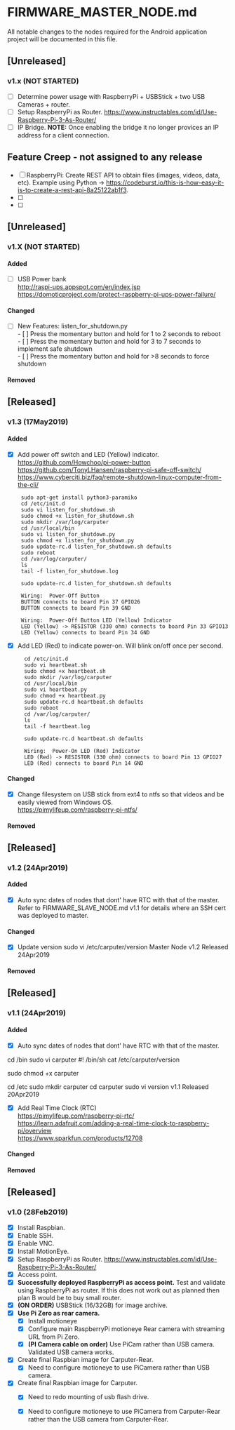 # FIRMWARE_MASTER_NODE.md
All notable changes to the nodes required for the Android application project will be documented in this file.


## [Unreleased]
### v1.x  (NOT STARTED)
- [ ]  Determine power usage with RaspberryPi + USBStick + two USB Cameras + router.
- [ ]  Setup RaspberryPi as Router.  https://www.instructables.com/id/Use-Raspberry-Pi-3-As-Router/
  - [ ]  IP Bridge.  **NOTE:**  Once enabling the bridge it no longer provices an IP address for a client connection.
##  Feature Creep - not assigned to any release
- [ ]  RaspberryPi:  Create REST API to obtain files (images, videos, data, etc).  Example using Python -> https://codeburst.io/this-is-how-easy-it-is-to-create-a-rest-api-8a25122ab1f3.
- [ ]
- [ ]

## [Unreleased]
### v1.X (NOT STARTED)
#### Added
- [ ] USB Power bank  
    http://raspi-ups.appspot.com/en/index.jsp  
    https://domoticproject.com/protect-raspberry-pi-ups-power-failure/  
#### Changed
- [ ] New Features:  listen_for_shutdown.py  
        - [ ] Press the momentary button and hold for 1 to 2 seconds to reboot  
        - [ ] Press the momentary button and hold for 3 to 7 seconds to implement safe shutdown  
        - [ ] Press the momentary button and hold for >8 seconds to force shutdown  

#### Removed

## [Released]
### v1.3 (17May2019)
#### Added
- [x]  Add power off switch and LED (Yellow) indicator.
    https://github.com/Howchoo/pi-power-button  
	https://github.com/TonyLHansen/raspberry-pi-safe-off-switch/
    https://www.cyberciti.biz/faq/remote-shutdown-linux-computer-from-the-cli/  
    
        sudo apt-get install python3-paramiko
        cd /etc/init.d
        sudo vi listen_for_shutdown.sh
        sudo chmod +x listen_for_shutdown.sh
        sudo mkdir /var/log/carputer
        cd /usr/local/bin
        sudo vi listen_for_shutdown.py
        sudo chmod +x listen_for_shutdown.py
        sudo update-rc.d listen_for_shutdown.sh defaults
        sudo reboot
        cd /var/log/carputer/
        ls
        tail -f listen_for_shutdown.log
        
        sudo update-rc.d listen_for_shutdown.sh defaults
        
        Wiring:  Power-Off Button
        BUTTON connects to board Pin 37 GPIO26
        BUTTON connects to board Pin 39 GND  
        
        Wiring:  Power-Off Button LED (Yellow) Indicator
        LED (Yellow) -> RESISTOR (330 ohm) connects to board Pin 33 GPIO13
        LED (Yellow) connects to board Pin 34 GND  
        
        
- [x] Add LED (Red) to indicate power-on.  Will blink on/off once per second.

        cd /etc/init.d
        sudo vi heartbeat.sh
        sudo chmod +x heartbeat.sh
        sudo mkdir /var/log/carputer
        cd /usr/local/bin
        sudo vi heartbeat.py
        sudo chmod +x heartbeat.py
        sudo update-rc.d heartbeat.sh defaults
        sudo reboot
        cd /var/log/carputer/
        ls
        tail -f heartbeat.log
        
        sudo update-rc.d heartbeat.sh defaults  

        Wiring:  Power-On LED (Red) Indicator
        LED (Red) -> RESISTOR (330 ohm) connects to board Pin 13 GPIO27
        LED (Red) connects to board Pin 14 GND 
        
#### Changed
- [x] Change filesystem on USB stick from ext4 to ntfs so that videos and be easily viewed from Windows OS.  
    https://pimylifeup.com/raspberry-pi-ntfs/  
#### Removed

## [Released]
### v1.2 (24Apr2019)
#### Added
- [x]  Auto sync dates of nodes that dont' have RTC with that of the master.  Refer to FIRMWARE_SLAVE_NODE.md v1.1 for details where an SSH cert was deployed to master.
#### Changed
- [x] Update version
sudo vi /etc/carputer/version
Master Node
v1.2
Released 24Apr2019
#### Removed

## [Released]
### v1.1 (24Apr2019)
#### Added
- [x]  Auto sync dates of nodes that dont' have RTC with that of the master.  

cd /bin
sudo vi carputer
#! /bin/sh
cat /etc/carputer/version

sudo chmod +x carputer


cd /etc
sudo mkdir carputer
cd carputer
sudo vi version
v1.1
Released 20Apr2019

- [x]  Add Real Time Clock (RTC)  
    https://pimylifeup.com/raspberry-pi-rtc/  
    https://learn.adafruit.com/adding-a-real-time-clock-to-raspberry-pi/overview  
    https://www.sparkfun.com/products/12708  
#### Changed
#### Removed


## [Released]
### v1.0 (28Feb2019)
- [x]  Install Raspbian.
- [x]  Enable SSH.
- [x]  Enable VNC.
- [x]  Install MotionEye.
- [x]  Setup RaspberryPi as Router.  https://www.instructables.com/id/Use-Raspberry-Pi-3-As-Router/
  - [x]  Access point.
- [x]  **Successfully deployed RaspberryPi as access point.**  Test and validate using RaspberryPi as router.  If this does not work out as planned then plan B would be to buy small router.
- [x]  **(ON ORDER)**  USBStick (16/32GB) for image archive.
- [x]  **Use Pi Zero as rear camera.**
    - [x] Install motioneye
	- [x] Configure main RaspberryPi motioneye Rear camera with streaming URL from Pi Zero.
	- [x] **(PI Camera cable on order)** Use PiCam rather than USB camera.  Validated USB camera works.  
- [x]  Create final Raspbian image for Carputer-Rear.
	- [x]  Need to configure motioneye to use PiCamera rather than USB camera.
- [x]  Create final Raspbian image for Carputer.
    - [x]  Need to redo mounting of usb flash drive.
	- [x]  Need to configure motioneye to use PiCamera from Carputer-Rear rather than the USB camera from Carputer-Rear.  
	



  
